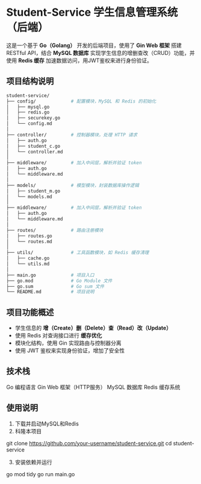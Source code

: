 #  Student-Service 学生信息管理系统（后端）

这是一个基于 **Go（Golang）** 开发的后端项目，使用了 **Gin Web 框架** 搭建 RESTful API，结合 **MySQL 数据库** 实现学生信息的增删查改（CRUD）功能，并使用 **Redis 缓存** 加速数据访问，用JWT鉴权来进行身份验证。

## 项目结构说明

```bash
student-service/
├── config/             # 配置模块，MySQL 和 Redis 的初始化
│   ├── mysql.go
│   ├── redis.go
│   ├── securekey.go
│   └── config.md
│
├── controller/         # 控制器模块，处理 HTTP 请求
│   ├── auth.go
│   ├── student_c.go
│   └── controller.md
│
├── middleware/         # 加入中间层，解析并验证 token
│   ├── auth.go
│   └── middleware.md
│
├── models/             # 模型模块，封装数据库操作逻辑
│   ├── student_m.go
│   └── models.md
│
├── middleware/         # 加入中间层，解析并验证 token
│   ├── auth.go
│   └── middleware.md
│
├── routes/             # 路由注册模块
│   ├── routes.go
│   └── routes.md
│
├── utils/              # 工具函数模块，如 Redis 缓存清理
│   ├── cache.go
│   └── utils.md
│
├── main.go             # 项目入口
├── go.mod              # Go Module 文件
├── go.sum              # Go sum 文件
└── README.md           # 项目说明
```

## 项目功能概述

-  学生信息的 **增（Create）删（Delete）查（Read）改（Update）**
-  使用 Redis 对查询接口进行 **缓存优化**
-  模块化结构，使用 Gin 实现路由与控制器分离
-  使用 JWT 鉴权来实现身份验证，增加了安全性

## 技术栈

Go	        编程语言
Gin	Web     框架（HTTP服务）
MySQL	    数据库
Redis	    缓存系统

## 使用说明

1. 下载并启动MySQL和Redis
2. 科隆本项目

git clone https://github.com/your-username/student-service.git
cd student-service

3. 安装依赖并运行

go mod tidy
go run main.go

